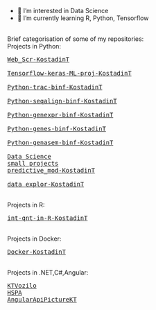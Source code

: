 - 👀 I’m interested in Data Science
- 🌱 I’m currently learning R, Python, Tensorflow


<br>Brief categorisation of some of my repositories:
<br>Projects in Python:
 <br><pre>[Web_Scr-KostadinT](https://github.com/KostadinT/Web_Scr-KostadinT)
 <br>[Tensorflow-keras-ML-proj-KostadinT](https://github.com/KostadinT/Tensorflow-keras-ML-proj-KostadinT)
 <br>[Python-trac-binf-KostadinT](https://github.com/KostadinT/Python-trac-binf-KostadinT)
 <br>[Python-seqalign-binf-KostadinT](https://github.com/KostadinT/Python-seqalign-binf-KostadinT)
 <br>[Python-genexpr-binf-KostadinT](https://github.com/KostadinT/Python-genexpr-binf-KostadinT)
 <br>[Python-genes-binf-KostadinT](https://github.com/KostadinT/Python-genes-binf-KostadinT)
 <br>[Python-genasem-binf-KostadinT](https://github.com/KostadinT/Python-genasem-binf-KostadinT)
 <br>[Data Science small projects](https://github.com/KostadinT/Projects-DS)
 <br>[predictive_mod-KostadinT](https://github.com/KostadinT/predictive_mod-KostadinT)
 <br>[data_explor-KostadinT](https://github.com/KostadinT/data_explor-KostadinT)</pre>
 <br>Projects in R:
 <br><pre>[int-qnt-in-R-KostadinT](https://github.com/KostadinT/int-qnt-in-R-KostadinT)</pre>
 <br>Projects in Docker:
 <br><pre>[Docker-KostadinT](https://github.com/KostadinT/Docker-KostadinT)</pre>
 <br>Projects in .NET,C#,Angular:
 <br><pre>[KTVozilo](https://github.com/KostadinT/KTVozilo)
 <br>[HSPA](https://github.com/KostadinT/HSPA)
 <br>[AngularApiPictureKT](https://github.com/KostadinT/AngularApiPictureKT)</pre>

